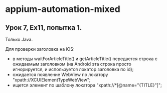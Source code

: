 # appium-automation-mixed
 
## Урок 7, Ex11, попытка 1.

Только Java.

Для проверки заголовка на iOS:
- в методы waitForArticleTitle() и getArticleTitle() передается строка с ожидаемым заголовком (на Android эта строка просто игнорируется, и используется локатор заголовка по id);
- ожидается появление WebView по локатору "xpath://XCUIElementTypeWebView";
- ищется элемент по шаблону локатора "xpath://*[@name=\"{TITLE}\"]";

